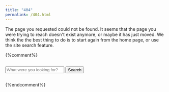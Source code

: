 ```yaml
---
title: "404"
permalink: /404.html
---
```

The page you requested could not be found. It seems that the page you were
trying to reach doesn't exist anymore, or maybe it has just moved. We think the
the best thing to do is to start again from the home page, or use the site
search feature.

<div id="page-not-found"></div>

{%comment%}
<div class="row" style="margin-top: 2em; margin-bottom: 2em;">
	<div class="col-sm-6 col-sm-offset-3">
		<form class="form-search" role="search" action="/search/">
			<div class="input-group input-group-lg">
			<input type="text" class="form-control" placeholder="What were you looking for?" name="q">
				<span class="input-group-btn">
					<button class="btn btn-primary" type="submit">Search</button>
				</span>
			</div>
		</form>
	</div>
</div>
{%endcomment%}
